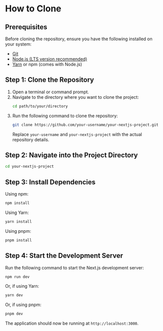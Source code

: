# How to Clone

## Prerequisites
Before cloning the repository, ensure you have the following installed on your system:
- [Git](https://git-scm.com/downloads)
- [Node.js (LTS version recommended)](https://nodejs.org/)
- [Yarn](https://yarnpkg.com/) or npm (comes with Node.js)

## Step 1: Clone the Repository
1. Open a terminal or command prompt.
2. Navigate to the directory where you want to clone the project:
   ```bash
   cd path/to/your/directory
   ```
3. Run the following command to clone the repository:
   ```bash
   git clone https://github.com/your-username/your-nextjs-project.git
   ```
   Replace `your-username` and `your-nextjs-project` with the actual repository details.

## Step 2: Navigate into the Project Directory
```bash
cd your-nextjs-project
```

## Step 3: Install Dependencies
Using npm:
```bash
npm install
```
Using Yarn:
```bash
yarn install
```
Using pnpm:
```bash
pnpm install
```

## Step 4: Start the Development Server
Run the following command to start the Next.js development server:
```bash
npm run dev
```
Or, if using Yarn:
```bash
yarn dev
```
Or, if using pnpm:
```bash
pnpm dev
```
The application should now be running at `http://localhost:3000`.
